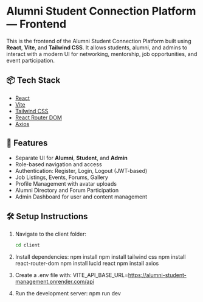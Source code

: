 # Alumni Student Connection Platform — Frontend

This is the frontend of the Alumni Student Connection Platform built using **React**, **Vite**, and **Tailwind CSS**. It allows students, alumni, and admins to interact with a modern UI for networking, mentorship, job opportunities, and event participation.

## 📦 Tech Stack

- [React](https://reactjs.org/)
- [Vite](https://vitejs.dev/)
- [Tailwind CSS](https://tailwindcss.com/)
- [React Router DOM](https://reactrouter.com/)
- [Axios](https://axios-http.com/)

## 🚀 Features

- Separate UI for **Alumni**, **Student**, and **Admin**
- Role-based navigation and access
- Authentication: Register, Login, Logout (JWT-based)
- Job Listings, Events, Forums, Gallery
- Profile Management with avatar uploads
- Alumni Directory and Forum Participation
- Admin Dashboard for user and content management

## 🛠 Setup Instructions

1. Navigate to the client folder:
   ```bash
   cd client

2. Install dependencies:
npm install
npm install tailwind css
npm install react-router-dom
npm install lucid react
npm install axios 


3. Create a .env file with:
VITE_API_BASE_URL=https://alumni-student-management.onrender.com/api

4. Run the development server:
npm run dev
